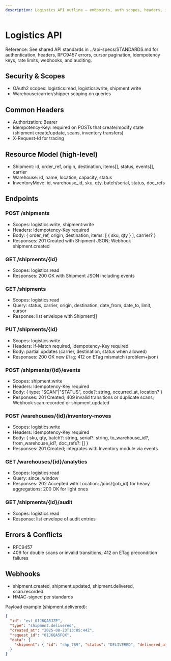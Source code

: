 ```yaml
---
description: Logistics API outline — endpoints, auth scopes, headers, idempotency, pagination, status flows
---
```


# Logistics API

Reference: See shared API standards in ../api-specs/STANDARDS.md for authentication, headers, RFC9457 errors, cursor pagination, idempotency keys, rate limits, webhooks, and auditing.

## Security & Scopes
- OAuth2 scopes: logistics:read, logistics:write, shipment:write
- Warehouse/carrier/shipper scoping on queries

## Common Headers
- Authorization: Bearer <token>
- Idempotency-Key: required on POSTs that create/modify state (shipment create/update, scans, inventory transfers)
- X-Request-Id for tracing

## Resource Model (high-level)
- Shipment: id, order_ref, origin, destination, items[], status, events[], carrier
- Warehouse: id, name, location, capacity, status
- InventoryMove: id, warehouse_id, sku, qty, batch/serial, status, doc_refs

## Endpoints

### POST /shipments
- Scopes: logistics:write, shipment:write
- Headers: Idempotency-Key required
- Body: { order_ref, origin, destination, items: [ { sku, qty } ], carrier? }
- Responses: 201 Created with Shipment JSON; Webhook shipment.created

### GET /shipments/{id}
- Scopes: logistics:read
- Responses: 200 OK with Shipment JSON including events

### GET /shipments
- Scopes: logistics:read
- Query: status, carrier, origin, destination, date_from, date_to, limit, cursor
- Response: list envelope with Shipment[]

### PUT /shipments/{id}
- Scopes: logistics:write
- Headers: If-Match required, Idempotency-Key required
- Body: partial updates (carrier, destination, status when allowed)
- Responses: 200 OK new `ETag`; 412 on ETag mismatch (problem+json)

### POST /shipments/{id}/events
- Scopes: shipment:write
- Headers: Idempotency-Key required
- Body: { type: "SCAN"|"STATUS", code?: string, occurred_at, location? }
- Responses: 201 Created; 409 invalid transitions or duplicate scans; Webhook scan.recorded or shipment.updated

### POST /warehouses/{id}/inventory-moves
- Scopes: logistics:write
- Headers: Idempotency-Key required
- Body: { sku, qty, batch?: string, serial?: string, to_warehouse_id?, from_warehouse_id?, doc_refs?: [] }
- Responses: 201 Created; integrates with Inventory module via events

### GET /warehouses/{id}/analytics
- Scopes: logistics:read
- Query: since, window
- Responses: 202 Accepted with Location: /jobs/{job_id} for heavy aggregations; 200 OK for light ones

### GET /shipments/{id}/audit
- Scopes: logistics:read
- Response: list envelope of audit entries

## Errors & Conflicts
- RFC9457
- 409 for double scans or invalid transitions; 412 on ETag precondition failures

## Webhooks
- shipment.created, shipment.updated, shipment.delivered, scan.recorded
- HMAC-signed per standards

Payload example (shipment.delivered):
```json
{
  "id": "evt_01J6QA5JZP",
  "type": "shipment.delivered",
  "created_at": "2025-08-23T13:05:44Z",
  "request_id": "01J6QA5FQX",
  "data": {
    "shipment": { "id": "shp_789", "status": "DELIVERED", "delivered_at": "2025-08-23T13:05:40Z" }
  }
}
```
